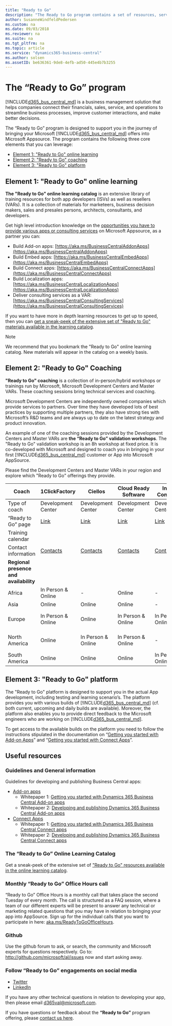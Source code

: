 ```yaml
---
title: "Ready to Go"
description: "The Ready to Go program contains a set of resources, services and tools to support Microsoft Dynamics 365 Business Central."
author: SusanneWindfeldPedersen
ms.custom: na
ms.date: 09/03/2018
ms.reviewer: na
ms.suite: na
ms.tgt_pltfrm: na
ms.topic: article
ms.service: "dynamics365-business-central"
ms.author: solsen
ms.assetID: be636361-9de8-4efb-ad50-445e4b7b3255
---
```


# The “Ready to Go” program
[!INCLUDE[d365_bus_central_md](../includes/d365_bus_central_md.md)] is a business management solution that helps companies connect their financials, sales, service, and operations to streamline business processes, improve customer interactions, and make better decisions.  

The “Ready to Go” program is designed to support you in the journey of bringing your Microsoft [!INCLUDE[d365_bus_central_md](../includes/d365_bus_central_md.md)] offers into Microsoft Appsource. The program contains the following three core elements that you can leverage:
- [Element 1: "Ready to Go" online learning](readiness-ready-to-go.md#Element1)
- [Element 2: "Ready to Go" coaching](readiness-ready-to-go.md#Element2)
- [Element 3: "Ready to Go" platform](readiness-ready-to-go.md#Element3)

## <a name="Element1"></a>Element 1: "Ready to Go" online learning
**The "Ready to Go" online learning catalog** is an extensive library of training resources for both app developers (ISVs) as well as resellers (VARs). It is a collection of materials for marketeers, business decision makers, sales and presales persons, architects, consultants, and developers.

Get high level introduction knowledge on the [opportunities you have to provide various apps or consulting services](https://aka.ms/BusinessCentralApps) on Microsoft Appsource, as a partner you can:

- Build Add-on apps: [https://aka.ms/BusinessCentralAddonApps](https://aka.ms/BusinessCentralAddonApps)
- Build Embed apps: [https://aka.ms/BusinessCentralEmbedApps](https://aka.ms/BusinessCentralEmbedApps)
- Build Connect apps: [https://aka.ms/BusinessCentralConnectApps](https://aka.ms/BusinessCentralConnectApps)
- Build Localization apps: [https://aka.ms/BusinessCentralLocalizationApps](https://aka.ms/BusinessCentralLocalizationApps) 
- Deliver consulting services as a VAR: [https://aka.ms/BusinessCentralConsultingServices](https://aka.ms/BusinessCentralConsultingServices)

If you want to have more in depth learning resources to get up to speed, then you can [get a sneak-peek of the extensive set of "Ready to Go" materials available in the learning catalog](https://go.microsoft.com/fwlink/?linkid=2002101). 

> [!NOTE]  
> We recommend that you bookmark the "Ready to Go" online learning catalog. New materials will appear in the catalog on a weekly basis.

## <a name="Element2"></a>Element 2: "Ready to Go" Coaching
**"Ready to Go" coaching** is a collection of in-person/hybrid workshops or trainings run by Microsoft, Microsoft Development Centers and Master VARs. These coaching sessions bring technical services and coaching. 

Microsoft Development Centers are independently owned companies which provide services to partners. Over time they have developed lots of best practices by supporting multiple partners, they also have strong ties with Microsoft’s R&D teams and are always up to date on the latest strategy and product innovation. 

An example of one of the coaching sessions provided by the Development Centers and Master VARs are **the “Ready to Go” validation workshops**. The "Ready to Go" validation workshop is an 8h workshop at fixed price. It is co-developed with Microsoft and designed to coach you in bringing in your first [!INCLUDE[d365_bus_central_md](../includes/d365_bus_central_md.md)] customer or App into Microsoft AppSource.

Please find the Development Centers and Master VARs in your region and explore which "Ready to Go" offerings they provide.

|Coach  |1ClickFactory|Ciellos|Cloud Ready Software|Innova Consulting|QBS Group|Velosio|
|-------|-------------|-----|----|---|---|---|
|Type of coach|Development Center|Development Center|Development Center|Development Center|Master VAR|Master VAR| 
|“Ready to Go” page|[Link](https://www.1clickfactory.com/readytogo/) |[Link](http://www.ciellos.com/ready-to-go)|[Link](http://www.cloud-ready-software.com/readytogo)|[Link](http://www.innovaconsulting.es/en/readytogo/)|[Link](https://www.qbsgroup.com/service/app-pealing-workshop/)|[Link](https://www.velosio.com/readytogo/)|
|Training calendar | ||||||
|Contact information|[Contacts](https://www.1clickfactory.com/company-resources/company/contacts/)|[Contacts](http://www.ciellos.com/)|[Contacts](https://cloud-ready-software.com/connect/)|[Contacts](http://www.innovaconsulting.es/en/contact/)|[Contacts](https://www.qbsgroup.com/contact/)|[Contacts](https://www.velosio.com/contact-us/)|
|**Regional presence and availability**|
|Africa|In Person & Online|-|Online|-|-|-|
|Asia |Online|Online|Online|-|-|-|
|Europe|In Person & Online|Online|In Person & Online|In Person & Online|In Person & Online|-|
|North America|Online|In Person & Online|In Person & Online|-|-|In Person & Online|
|South America|Online|Online|Online|In Person & Online|-|-|

## <a name="Element3"></a>Element 3: "Ready to Go" platform
The "Ready to Go" platform is designed to support you in the actual App development, including testing and learning scenario’s. The platform provides you with various builds of [!INCLUDE[d365_bus_central_md](../includes/d365_bus_central_md.md)] (cf. both current, upcoming and daily builds are available). Moreover, the platform also enables you to provide direct feedback to the Microsoft engineers who are working on [!INCLUDE[d365_bus_central_md](../includes/d365_bus_central_md.md)]. 

To get access to the available builds on the platform you need to follow the instructions stipulated in the documentation on “[Getting you started with Add-on Apps](https://go.microsoft.com/fwlink/?linkid=869734)” and “[Getting you started with Connect Apps](https://go.microsoft.com/fwlink/?linkid=2005501)”. 

## Useful resources

### Guidelines and General information
Guidelines for developing and publishing Business Central apps:
- [Add-on apps](https://aka.ms/BusinessCentralAddOnApps)
    - Whitepaper 1: [Getting you started with Dynamics 365 Business Central Add-on apps](https://go.microsoft.com/fwlink/?linkid=869734)
    - Whitepaper 2: [Developing and publishing Dynamics 365 Business Central Add-on apps](https://go.microsoft.com/fwlink/?linkid=869733)
- [Connect Apps](https://aka.ms/BusinessCentralConnectApps)
    - Whitepaper 1: [Getting you started with Dynamics 365 Business Central Connect apps](https://go.microsoft.com/fwlink/?linkid=2005501)
    - Whitepaper 2: [Developing and publishing Dynamics 365 Business Central Connect apps](https://go.microsoft.com/fwlink/?linkid=2005402)

### The “Ready to Go” Online Learning Catalog 
Get a sneak-peek of the extensive set of ["Ready to Go" resources available in the online learning catalog](https://go.microsoft.com/fwlink/?linkid=2002101). 

### Monthly “Ready to Go” Office Hours call
“Ready to Go” Office Hours is a monthly call that takes place the second Tuesday of every month. The call is structured as a FAQ session, where a team of our different experts will be present to answer any technical or marketing related questions that you may have in relation to bringing your app into AppSource. Sign up for the individual calls that you want to participate in here: [aka.ms/ReadyToGoOfficeHours](https://aka.ms/ReadyToGoOfficeHours). 

### Github 
Use the github forum to ask, or search, the community and Microsoft experts for questions respectively. Go to: http://github.com/microsoft/al/issues now and start asking away. 

### Follow “Ready to Go” engagements on social media 
- [Twitter](https://twitter.com/search?q=%23ReadyToGo%20%23MSDYN365BC&src=typd)
- [LinkedIn](https://www.linkedin.com/search/results/content/?keywords=%23MSDYN365BC%20%23READYTOGO&origin=GLOBAL_SEARCH_HEADER)  

If you have any other technical questions in relation to developing your app, then please email [d365val@microsoft.com](mailto:d365val@microsoft.com). 

If you have questions or feedback about the **“Ready to Go”** program offering, please [contact us here](mailto:dyn365bep@microsoft.com). 







